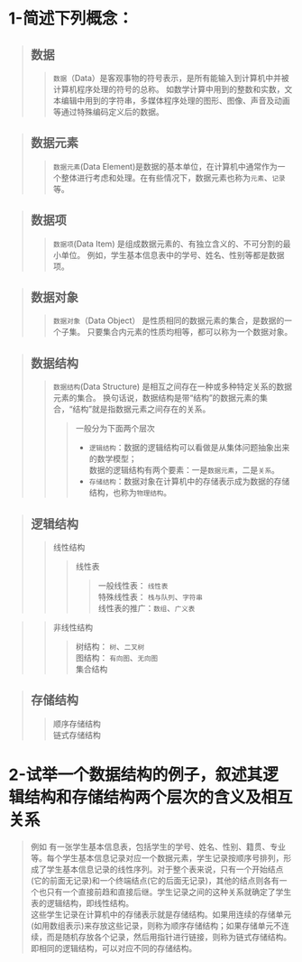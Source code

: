# 1-简述下列概念：<br>
> ## 数据<br>
>> `数据`（Data）是客观事物的符号表示，是所有能输入到计算机中并被计算机程序处理的符号的总称。
如数学计算中用到的整数和实数，文本编辑中用到的字符串，多媒体程序处理的图形、图像、声音及动画等通过特殊编码定义后的数据。<br>

> ## 数据元素<br>
>> `数据元素`(Data Element)是数据的基本单位，在计算机中通常作为一个整体进行考虑和处理。在有些情况下，数据元素也称为`元素`、`记录`等。

> ## 数据项<br>
>> `数据项`(Data Item) 是组成数据元素的、有独立含义的、不可分割的最小单位。
例如，学生基本信息表中的学号、姓名、性别等都是数据项。

> ## 数据对象<br>
>> `数据对象`（Data Object） 是性质相同的数据元素的集合，是数据的一个子集。
只要集合内元素的性质均相等，都可以称为一个数据对象。<br>

> ## 数据结构<br>
>> `数据结构`(Data Structure) 是相互之间存在一种或多种特定关系的数据元素的集合。
换句话说，数据结构是带“结构”的数据元素的集合，“结构”就是指数据元素之间存在的关系。<br>
>>> 一般分为下面两个层次<br>
>>> * `逻辑结构`：数据的逻辑结构可以看做是从集体问题抽象出来的数学模型；<br>
数据的逻辑结构有两个要素：一是`数据元素`，二是`关系`。<br>
>>> * `存储结构`：数据对象在计算机中的存储表示成为数据的存储结构，也称为`物理结构`。<br>

> ## 逻辑结构<br>
>> 线性结构<br>
>>> 线性表<br>
>>>> 一般线性表： `线性表`<br>
>>>> 特殊线性表： `栈与队列`、`字符串`<br>
>>>> 线性表的推广：`数组`、`广义表`<br>

>> 非线性结构<br>
>>> 树结构： `树`、`二叉树`<br>
>>> 图结构： `有向图`、`无向图`<br>
>>> 集合结构<br>

> ## 存储结构<br>
>> 顺序存储结构<br>
>> 链式存储结构<br>


# 2-试举一个数据结构的例子，叙述其逻辑结构和存储结构两个层次的含义及相互关系<br>
> 例如 有一张学生基本信息表，包括学生的学号、姓名、性别、籍贯、专业等。每个学生基本信息记录对应一个数据元素，学生记录按顺序号排列，形成了学生基本信息记录的线性序列。对于整个表来说，只有一个开始结点(它的前面无记录)和一个终端结点(它的后面无记录)，其他的结点则各有一个也只有一个直接前趋和直接后继。学生记录之间的这种关系就确定了学生表的逻辑结构，即线性结构。<br>
  这些学生记录在计算机中的存储表示就是存储结构。如果用连续的存储单元(如用数组表示)来存放这些记录，则称为顺序存储结构；如果存储单元不连续，而是随机存放各个记录，然后用指针进行链接，则称为链式存储结构。<br>
  即相同的逻辑结构，可以对应不同的存储结构。<br>









